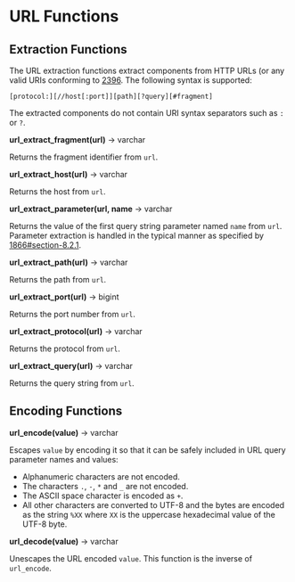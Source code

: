 URL Functions
=============

Extraction Functions
--------------------

The URL extraction functions extract components from HTTP URLs (or any valid URIs conforming to [2396](https://tools.ietf.org/html/rfc2396.html). The following syntax is supported:

``` 
[protocol:][//host[:port]][path][?query][#fragment]
```

The extracted components do not contain URI syntax separators such as `:` or `?`.

**url\_extract\_fragment(url)** -\> varchar

Returns the fragment identifier from `url`.

**url\_extract\_host(url)** -\> varchar

Returns the host from `url`.

**url\_extract\_parameter(url, name** -\> varchar

Returns the value of the first query string parameter named `name` from `url`. Parameter extraction is handled in the typical manner as specified by [1866#section-8.2.1](https://tools.ietf.org/html/rfc1866.html#section-8.2.1).


**url\_extract\_path(url)** -\> varchar

Returns the path from `url`.

**url\_extract\_port(url)** -\> bigint

Returns the port number from `url`.


**url\_extract\_protocol(url)** -\> varchar

Returns the protocol from `url`.


**url\_extract\_query(url)** -\> varchar

Returns the query string from `url`.


Encoding Functions
------------------

**url\_encode(value)** -\> varchar

Escapes `value` by encoding it so that it can be safely included in URL query parameter names and values:

-   Alphanumeric characters are not encoded.
-   The characters `.`, `-`, `*` and `_` are not encoded.
-   The ASCII space character is encoded as `+`.
-   All other characters are converted to UTF-8 and the bytes are encoded as the string `%XX` where `XX` is the uppercase hexadecimal value of the UTF-8 byte.

**url\_decode(value)** -\> varchar

Unescapes the URL encoded `value`. This function is the inverse of `url_encode`.

